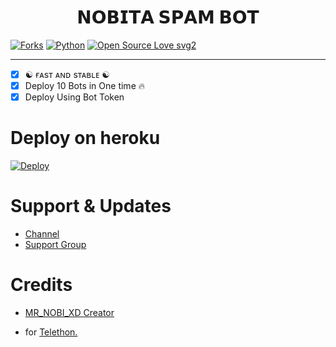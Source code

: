 <h1 align="center">
  <b>𝗡𝗢𝗕𝗜𝗧𝗔 𝗦𝗣𝗔𝗠 𝗕𝗢𝗧</b>
</h1>

[![Forks](https://img.shields.io/github/forks/AT-WORLDS-END/HeartHackerSpamBot?style=flat-square&color=orange)](https://github.com/AT-WORLDS-END/HeartHackerSpamBot/fork)
[![Python](https://img.shields.io/badge/Python-v3.9.7-blue)](https://www.python.org/)
[![Open Source Love svg2](https://badges.frapsoft.com/os/v2/open-source.svg?v=103)](https://github.com/AT-WORLDS-END/HeartHackerSpamBot)
   
----
 
- [x] ☯︎ ғᴀsᴛ ᴀɴᴅ sᴛᴀʙʟᴇ ☯︎
- [x] Deploy 10 Bots in One time 🔥
- [x] Deploy Using Bot Token 

# Deploy on heroku

[![Deploy](https://www.herokucdn.com/deploy/button.svg)](https://heroku.com/deploy?template=https://github.com/Uranium77/uraniumXSpamBot)


# Support & Updates
* [Channel](https://t.me/distroyspam)
* [Support Group](https://t.me/OPSPAMMERKING)

# Credits
* [MR_NOBI_XD Creator](https://t.me/OPSPAMMERKING)


* for [Telethon.](https://github.com/LonamiWebs/Telethon)
